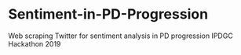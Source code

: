 # Sentiment-in-PD-Progression
Web scraping Twitter for sentiment analysis in PD progression
IPDGC Hackathon 2019
